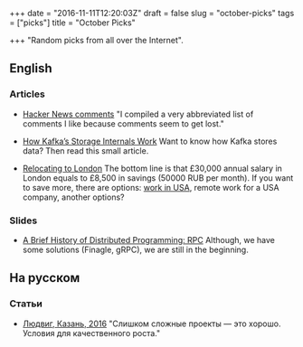 +++
date = "2016-11-11T12:20:03Z"
draft = false
slug = "october-picks"
tags = ["picks"]
title = "October Picks"

+++
"Random picks from all over the Internet".

<!--more-->

## English

### Articles

* [Hacker News comments](http://danluu.com/hn-comments/)
  "I compiled a very abbreviated list of comments I like because comments seem to get lost."

* [How Kafka’s Storage Internals Work](https://medium.com/the-hoard/how-kafkas-storage-internals-work-3a29b02e026#.t3um9zqs0)
  Want to know how Kafka stores data? Then read this small article.

* [Relocating to London](https://medium.com/@FunctionalWorks/relocating-to-london-12754053c81e#.xgbknzar5)
  The bottom line is that £30,000 annual salary in London equals to £8,500 in savings (50000 RUB per month). If you want to save more, there are options: [work in USA](https://hackerlife.co/blog/compare-cities-cost/London-United-Kingdom), remote work for a USA company, another options?

### Slides

* [A Brief History of Distributed Programming: RPC](https://speakerdeck.com/caitiem20/a-brief-history-of-distributed-programming-rpc)
  Although, we have some solutions (Finagle, gRPC), we are still in the beginning.

## На русском

### Статьи

* [Людвиг, Казань, 2016](http://bvz.name/blog/all/lyudvig-kazan-2016/)
  "Слишком сложные проекты — это хорошо. Условия для качественного роста."
